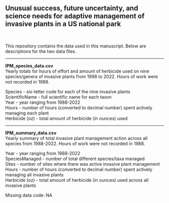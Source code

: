 ## Unusual success, future uncertainty, and science needs for adaptive management of invasive plants in a US national park

<br>

This repository contains the data used in this manuscript. Below are descriptions for the two data files.


---

**IPM_species_data.csv** <br>
Yearly totals for hours of effort and amount of herbicide used on nine species/genera of invasive plants from 1998 to 2022. Hours of work were not recorded in 1988. <br>

Species - six-letter code for each of the nine invasive plants <br>
ScientificName - full scientific name for each taxon <br>
Year - year ranging from 1988-2022 <br>
Hours - number of hours (converted to decimal number) spent actively managing each plant <br>
Herbicide (oz) - total amount of herbicide (in ounces) used <br>


---

**IPM_summary_data.csv** <br>
Yearly summary of total invasive plant management action across all species from 1988-2022. Hours of work were not recorded in 1988. <br>

Year - year ranging from 1988-2022 <br>
SpeciesManaged - number of total different species/taxa managed <br>
Sites - number of sites where there was active invasive plant management <br>
Hours - number of hours (converted to decimal number) spent actively managing all invasive plants <br>
Herbicide (oz) - total amount of herbicide (in ounces) used across all invasive plants <br>


Missing data code: NA



